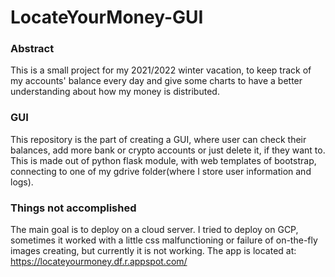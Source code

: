 # LocateYourMoney-GUI
### Abstract
This is a small project for my 2021/2022 winter vacation, to keep track of my accounts' balance every day and give some charts to have a better understanding about how my money is distributed. 
### GUI
This repository is the part of creating a GUI, where user can check their balances, add more bank or crypto accounts or just delete it, if they want to.
This is made out of python flask module, with web templates of bootstrap, connecting to one of my gdrive folder(where I store user information and logs).
### Things not accomplished
The main goal is to deploy on a cloud server. I tried to deploy on GCP, sometimes it worked with a little css malfunctioning or failure of on-the-fly images creating, but currently it is not working. The app is located at:
https://locateyourmoney.df.r.appspot.com/
